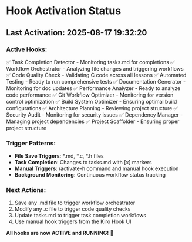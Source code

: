 # Hook Activation Status

## Last Activation: 2025-08-17 19:32:20

### Active Hooks:
✅ Task Completion Detector - Monitoring tasks.md for completions
✅ Workflow Orchestrator - Analyzing file changes and triggering workflows  
✅ Code Quality Check - Validating C code across all lessons
✅ Automated Testing - Ready to run comprehensive tests
✅ Documentation Generator - Monitoring for doc updates
✅ Performance Analyzer - Ready to analyze code performance
✅ Git Workflow Optimizer - Monitoring for version control optimization
✅ Build System Optimizer - Ensuring optimal build configurations
✅ Architecture Planning - Reviewing project structure
✅ Security Audit - Monitoring for security issues
✅ Dependency Manager - Managing project dependencies
✅ Project Scaffolder - Ensuring proper project structure

### Trigger Patterns:
- **File Save Triggers**: *.md, *.c, *.h files
- **Task Completion**: Changes to tasks.md with [x] markers
- **Manual Triggers**: /activate-h command and manual hook execution
- **Background Monitoring**: Continuous workflow status tracking

### Next Actions:
1. Save any .md file to trigger workflow orchestrator
2. Modify any .c file to trigger code quality checks
3. Update tasks.md to trigger task completion workflows
4. Use manual hook triggers from the Kiro Hook UI

**All hooks are now ACTIVE and RUNNING!** 🎉